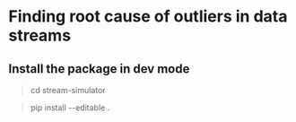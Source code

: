 # Finding root cause of outliers in data streams


## Install the package in dev mode

> cd stream-simulator

> pip install --editable . 